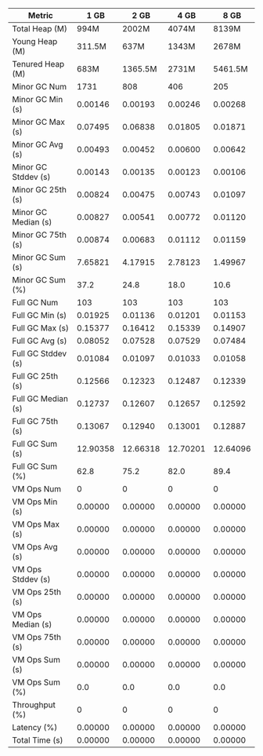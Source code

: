 | Metric | 1 GB | 2 GB | 4 GB | 8 GB |
|------|----|----|----|----|
| Total Heap (M) | 994M | 2002M | 4074M | 8139M |
| Young Heap (M) | 311.5M | 637M | 1343M | 2678M |
| Tenured Heap (M) | 683M | 1365.5M | 2731M | 5461.5M |
| Minor GC Num | 1731 | 808 | 406 | 205 |
| Minor GC Min (s) | 0.00146 | 0.00193 | 0.00246 | 0.00268 |
| Minor GC Max (s) | 0.07495 | 0.06838 | 0.01805 | 0.01871 |
| Minor GC Avg (s) | 0.00493 | 0.00452 | 0.00600 | 0.00642 |
| Minor GC Stddev (s) | 0.00143 | 0.00135 | 0.00123 | 0.00106 |
| Minor GC 25th (s) | 0.00824 | 0.00475 | 0.00743 | 0.01097 |
| Minor GC Median (s) | 0.00827 | 0.00541 | 0.00772 | 0.01120 |
| Minor GC 75th (s) | 0.00874 | 0.00683 | 0.01112 | 0.01159 |
| Minor GC Sum (s) | 7.65821 | 4.17915 | 2.78123 | 1.49967 |
| Minor GC Sum (%) | 37.2 | 24.8 | 18.0 | 10.6 |
| Full GC Num | 103 | 103 | 103 | 103 |
| Full GC Min (s) | 0.01925 | 0.01136 | 0.01201 | 0.01153 |
| Full GC Max (s) | 0.15377 | 0.16412 | 0.15339 | 0.14907 |
| Full GC Avg (s) | 0.08052 | 0.07528 | 0.07529 | 0.07484 |
| Full GC Stddev (s) | 0.01084 | 0.01097 | 0.01033 | 0.01058 |
| Full GC 25th (s) | 0.12566 | 0.12323 | 0.12487 | 0.12339 |
| Full GC Median (s) | 0.12737 | 0.12607 | 0.12657 | 0.12592 |
| Full GC 75th (s) | 0.13067 | 0.12940 | 0.13001 | 0.12887 |
| Full GC Sum (s) | 12.90358 | 12.66318 | 12.70201 | 12.64096 |
| Full GC Sum (%) | 62.8 | 75.2 | 82.0 | 89.4 |
| VM Ops Num | 0 | 0 | 0 | 0 |
| VM Ops Min (s) | 0.00000 | 0.00000 | 0.00000 | 0.00000 |
| VM Ops Max (s) | 0.00000 | 0.00000 | 0.00000 | 0.00000 |
| VM Ops Avg (s) | 0.00000 | 0.00000 | 0.00000 | 0.00000 |
| VM Ops Stddev (s) | 0.00000 | 0.00000 | 0.00000 | 0.00000 |
| VM Ops 25th (s) | 0.00000 | 0.00000 | 0.00000 | 0.00000 |
| VM Ops Median (s) | 0.00000 | 0.00000 | 0.00000 | 0.00000 |
| VM Ops 75th (s) | 0.00000 | 0.00000 | 0.00000 | 0.00000 |
| VM Ops Sum (s) | 0.00000 | 0.00000 | 0.00000 | 0.00000 |
| VM Ops Sum (%) | 0.0 | 0.0 | 0.0 | 0.0 |
| Throughput (%) | 0 | 0 | 0 | 0 |
| Latency (%) | 0.00000 | 0.00000 | 0.00000 | 0.00000 |
| Total Time (s) | 0.00000 | 0.00000 | 0.00000 | 0.00000 |
